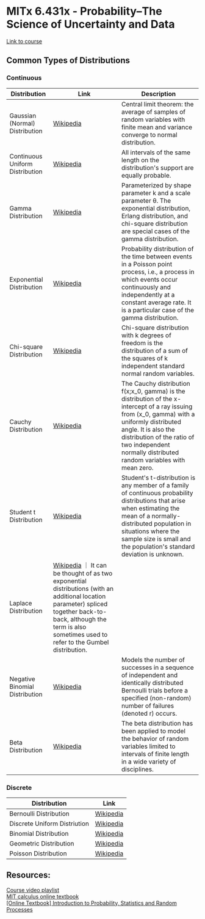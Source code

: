 # MITx 6.431x - Probability–The Science of Uncertainty and Data

[Link to course](https://learning.edx.org/course/course-v1:MITx+6.431x+2T2021/home)

## Common Types of Distributions
### Continuous
Distribution | Link | Description 
------------ | ------------- | -------------
Gaussian (Normal) Distribution | [Wikipedia](https://en.wikipedia.org/wiki/Normal_distribution) | Central limit theorem: the average of samples of random variables with finite mean and variance converge to normal distribution.
Continuous Uniform Distribution | [Wikipedia](https://en.wikipedia.org/wiki/Continuous_uniform_distribution) | All intervals of the same length on the distribution's support are equally probable.
Gamma Distribution | [Wikipedia](https://en.wikipedia.org/wiki/Gamma_distribution) | Parameterized by shape parameter k and a scale parameter θ. The exponential distribution, Erlang distribution, and chi-square distribution are special cases of the gamma distribution.
Exponential Distribution | [Wikipedia](https://en.wikipedia.org/wiki/Exponential_distribution) | Probability distribution of the time between events in a Poisson point process, i.e., a process in which events occur continuously and independently at a constant average rate. It is a particular case of the gamma distribution. 
Chi-square Distribution | [Wikipedia](https://en.wikipedia.org/wiki/Chi-square_distribution) | Chi-square distribution with k degrees of freedom is the distribution of a sum of the squares of k independent standard normal random variables.
Cauchy Distribution | [Wikipedia](https://en.wikipedia.org/wiki/Cauchy_distribution) | The Cauchy distribution f(x;x_0, gamma) is the distribution of the x-intercept of a ray issuing from (x_0, gamma) with a uniformly distributed angle. It is also the distribution of the ratio of two independent normally distributed random variables with mean zero.
Student t Distribution | [Wikipedia](https://en.wikipedia.org/wiki/Student%27s_t-distribution) | Student's t-distribution is any member of a family of continuous probability distributions that arise when estimating the mean of a normally-distributed population in situations where the sample size is small and the population's standard deviation is unknown.
Laplace Distribution| [Wikipedia](https://en.wikipedia.org/wiki/Laplace_distribution) ｜ It can be thought of as two exponential distributions (with an additional location parameter) spliced together back-to-back, although the term is also sometimes used to refer to the Gumbel distribution. 
Negative Binomial Distribution | [Wikipedia](https://en.wikipedia.org/wiki/Negative_binomial_distribution) | Models the number of successes in a sequence of independent and identically distributed Bernoulli trials before a specified (non-random) number of failures (denoted r) occurs.
Beta Distribution | [Wikipedia](https://en.wikipedia.org/wiki/Beta_distribution) | The beta distribution has been applied to model the behavior of random variables limited to intervals of finite length in a wide variety of disciplines.

### Discrete
Distribution | Link
------------ | -------------
Bernoulli Distribution | [Wikipedia](https://en.wikipedia.org/wiki/Bernoulli_distribution)
Discrete Uniform Distriution | [Wikipedia](https://en.wikipedia.org/wiki/Discrete_uniform_distribution)
Binomial Distribution | [Wikipedia](https://en.wikipedia.org/wiki/Binomial_distribution)
Geometric Distribution | [Wikipedia](https://en.wikipedia.org/wiki/Geometric_distribution)
Poisson Distribution | [Wikipedia](https://en.wikipedia.org/wiki/Poisson_distribution)


## Resources:
[Course video playlist](https://www.youtube.com/playlist?list=PLUl4u3cNGP60hI9ATjSFgLZpbNJ7myAg6) <br>
[MIT calculus online textbook](https://ocw.mit.edu/resources/res-18-001-calculus-online-textbook-spring-2005/textbook/) <br>
[[Online Textbook] Introduction to Probability, Statistics and Random Processes](https://www.probabilitycourse.com/) <br>
